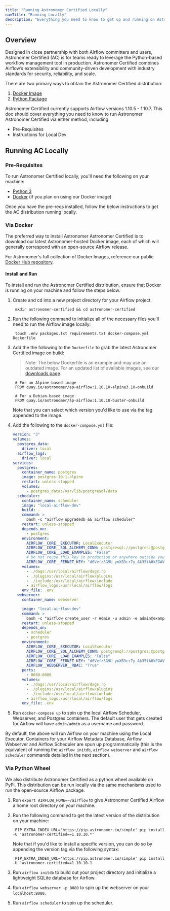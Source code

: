 ```yaml
---
title: "Running Astronomer Certified Locally"
navTitle: "Running Locally"
description: "Everything you need to know to get up and running on Astronomer's distribution of Apache Airflow on your local machine."
---
```


## Overview

Designed in close partnership with both Airflow committers and users, Astronomer Certified (AC) is for teams ready to leverage the Python-based workflow management tool in production. Astronomer Certified combines Airflow’s extensibility and community-driven development with industry standards for security, reliability, and scale.

There are two primary ways to obtain the Astronomer Certified distribution:

1. [Docker Image](https://quay.io/astronomer/ap-airflow)
2. [Python Package](https://pip.astronomer.io/simple/apache-airflow/)

Astronomer Certified currently supports Airflow versions 1.10.5 - 1.10.7. This doc should cover everything you need to know to run Astronomer Astronomer Certified via either method, including:

- Pre-Requisites
- Instructions for Local Dev

## Running AC Locally

### Pre-Requisites

To run Astronomer Certified locally, you'll need the following on your machine:

- [Python 3](https://www.python.org/downloads/)
- [Docker](https://www.docker.com/products/docker-desktop) (if you plan on using our Docker image)

Once you have the pre-reqs installed, follow the below instructions to get the AC distribution running locally.

### Via Docker

The preferred way to install Astronomer Astronomer Certified is to download our latest Astronomer-hosted Docker image, each of which will generally correspond with an open-source Airflow release.

For Astronomer's full collection of Docker Images, reference our public [Docker Hub repository](https://quay.io/astronomer/ap-airflow).

#### Install and Run

To install and run the Astronomer Certified distribution, ensure that Docker is running on your machine and follow the steps below.

1. Create and cd into a new project directory for your Airflow project.

        mkdir astronomer-certified && cd astronomer-certified

2. Run the following command to initialize all of the necessary files you'll need to run the Airflow image locally:

        touch .env packages.txt requirements.txt docker-compose.yml Dockerfile

3. Add the the following to the `Dockerfile` to grab the latest Astronomer Certified image on build:

    > Note: The below Dockerfile is an example and may use an outdated image. For an updated list of available images, see our [downloads page](/downloads).

        # For an Alpine-based image
        FROM quay.io/astronomer/ap-airflow:1.10.10-alpine3.10-onbuild

        # For a Debian-based image
        FROM quay.io/astronomer/ap-airflow:1.10.10-buster-onbuild

    Note that you can select which version you'd like to use via the tag appended to the image.

4. Add the following to the `docker-compose.yml` file:
   
    ```yaml
    version: "3"
    volumes:
      postgres_data:
        driver: local
      airflow_logs:
        driver: local
    services:
      postgres:
        container_name: postgres
        image: postgres:10.1-alpine
        restart: unless-stopped
        volumes:
          - postgres_data:/var/lib/postgresql/data
      scheduler:
        container_name: scheduler
        image: "local-airflow-dev"
        build: .
        command: >
          bash -c "airflow upgradedb && airflow scheduler"
        restart: unless-stopped
        depends_on:
          - postgres
        environment:
          AIRFLOW__CORE__EXECUTOR: LocalExecutor
          AIRFLOW__CORE__SQL_ALCHEMY_CONN: postgresql://postgres:@postgres:5432
          AIRFLOW__CORE__LOAD_EXAMPLES: "False"
          # Do not reuse this key in production or anywhere outside your local laptop!
          AIRFLOW__CORE__FERNET_KEY: "d6Vefz3G9U_ynXB3cr7y_Ak35tAHkEGAVxuz_B-jzWw="
        volumes:
          - ./dags:/usr/local/airflow/dags:ro
          - ./plugins:/usr/local/airflow/plugins
          - ./include:/usr/local/airflow/include
          - airflow_logs:/usr/local/airflow/logs
        env_file: .env
      webserver:
        container_name: webserver

        image: "local-airflow-dev"
        command: >
          bash -c "airflow create_user -r Admin -u admin -e admin@example.com -f admin -l user -p admin && airflow webserver"
        restart: unless-stopped
        depends_on:
          - scheduler
          - postgres
        environment:
          AIRFLOW__CORE__EXECUTOR: LocalExecutor
          AIRFLOW__CORE__SQL_ALCHEMY_CONN: postgresql://postgres:@postgres:5432
          AIRFLOW__CORE__LOAD_EXAMPLES: "False"
          AIRFLOW__CORE__FERNET_KEY: "d6Vefz3G9U_ynXB3cr7y_Ak35tAHkEGAVxuz_B-jzWw="
          AIRFLOW__WEBSERVER__RBAC: "True"
        ports:
          - 8080:8080
        volumes:
          - ./dags:/usr/local/airflow/dags:ro
          - ./plugins:/usr/local/airflow/plugins
          - ./include:/usr/local/airflow/include
          - airflow_logs:/usr/local/airflow/logs
        env_file: .env
	```

5. Run `docker-compose up` to spin up the local Airflow Scheduler, Webserver, and Postgres containers. The default user that gets created for Airflow will have `admin/admin` as a username and password.

By default, the above will run Airflow on your machine using the Local Executor.  Containers for your Airflow Metadata Database, Airflow Webserver and Airflow Scheduler are spun up programmatically (this is the equivalent of running the `airflow initdb`, `airflow webserver` and `airflow scheduler` commands detailed in the next section).

### Via Python Wheel

We also distribute Astronomer Certified as a python wheel available on PyPi. This distribution can be run locally via the same mechanisms used to run the open-source Airflow package.

1. Run `export AIRFLOW_HOME=~/airflow` to give Astronomer Certified Airflow a home root directory on your machine.
2. Run the following command to get the latest version of the distribution on your machine:

        PIP_EXTRA_INDEX_URL='https://pip.astronomer.io/simple' pip install -U 'astronomer-certified==1.10.10.*'

    Note that if you'd like to install a specific version, you can do so by appending the version tag via the following syntax:

        PIP_EXTRA_INDEX_URL='https://pip.astronomer.io/simple' pip install -U 'astronomer-certified==1.10.10-1

3. Run `airflow initdb` to build out your project directory and initialize a lightweight SQLite database for Airflow.
4. Run `airflow webserver -p 8080` to spin up the webserver on your `localhost:8080`.
5. Run `airflow scheduler` to spin up the scheduler.
